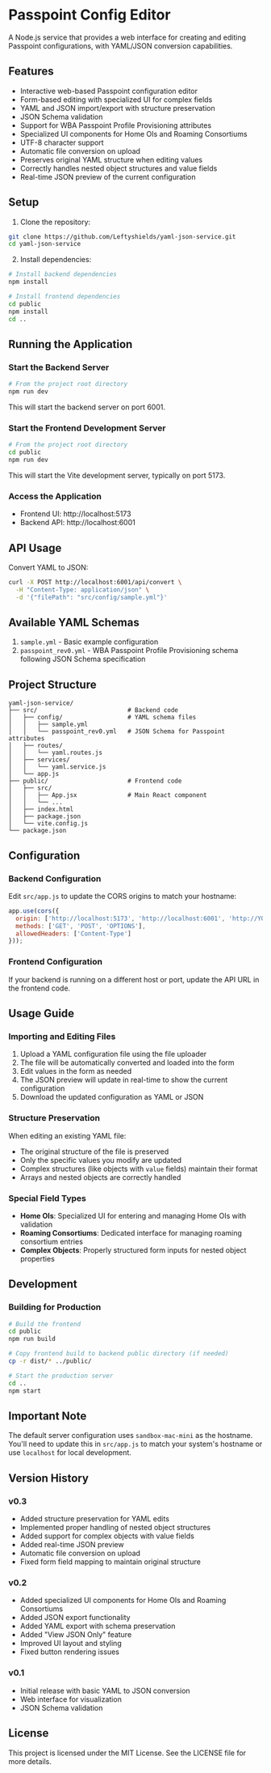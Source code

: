 # Passpoint Config Editor

A Node.js service that provides a web interface for creating and editing Passpoint configurations, with YAML/JSON conversion capabilities.

## Features

- Interactive web-based Passpoint configuration editor
- Form-based editing with specialized UI for complex fields
- YAML and JSON import/export with structure preservation
- JSON Schema validation
- Support for WBA Passpoint Profile Provisioning attributes
- Specialized UI components for Home OIs and Roaming Consortiums
- UTF-8 character support
- Automatic file conversion on upload
- Preserves original YAML structure when editing values
- Correctly handles nested object structures and value fields
- Real-time JSON preview of the current configuration

## Setup

1. Clone the repository:
```bash
git clone https://github.com/Leftyshields/yaml-json-service.git
cd yaml-json-service
```

2. Install dependencies:
```bash
# Install backend dependencies
npm install

# Install frontend dependencies
cd public
npm install
cd ..
```

## Running the Application

### Start the Backend Server

```bash
# From the project root directory
npm run dev
```

This will start the backend server on port 6001.

### Start the Frontend Development Server

```bash
# From the project root directory
cd public
npm run dev
```

This will start the Vite development server, typically on port 5173.

### Access the Application

- Frontend UI: http://localhost:5173
- Backend API: http://localhost:6001

## API Usage

Convert YAML to JSON:
```bash
curl -X POST http://localhost:6001/api/convert \
  -H "Content-Type: application/json" \
  -d '{"filePath": "src/config/sample.yml"}'
```

## Available YAML Schemas

1. `sample.yml` - Basic example configuration
2. `passpoint_rev0.yml` - WBA Passpoint Profile Provisioning schema following JSON Schema specification

## Project Structure
```
yaml-json-service/
├── src/                         # Backend code
│   ├── config/                  # YAML schema files
│   │   ├── sample.yml
│   │   └── passpoint_rev0.yml   # JSON Schema for Passpoint attributes
│   ├── routes/
│   │   └── yaml.routes.js
│   ├── services/
│   │   └── yaml.service.js
│   └── app.js
├── public/                      # Frontend code
│   ├── src/
│   │   ├── App.jsx              # Main React component
│   │   └── ...
│   ├── index.html
│   ├── package.json
│   └── vite.config.js
└── package.json
```

## Configuration

### Backend Configuration

Edit `src/app.js` to update the CORS origins to match your hostname:
```javascript
app.use(cors({
  origin: ['http://localhost:5173', 'http://localhost:6001', 'http://YOUR-HOSTNAME:6001'],
  methods: ['GET', 'POST', 'OPTIONS'],
  allowedHeaders: ['Content-Type']
}));
```

### Frontend Configuration

If your backend is running on a different host or port, update the API URL in the frontend code.

## Usage Guide

### Importing and Editing Files

1. Upload a YAML configuration file using the file uploader
2. The file will be automatically converted and loaded into the form
3. Edit values in the form as needed
4. The JSON preview will update in real-time to show the current configuration
5. Download the updated configuration as YAML or JSON

### Structure Preservation

When editing an existing YAML file:
- The original structure of the file is preserved
- Only the specific values you modify are updated
- Complex structures (like objects with `value` fields) maintain their format
- Arrays and nested objects are correctly handled

### Special Field Types

- **Home OIs**: Specialized UI for entering and managing Home OIs with validation
- **Roaming Consortiums**: Dedicated interface for managing roaming consortium entries
- **Complex Objects**: Properly structured form inputs for nested object properties

## Development

### Building for Production

```bash
# Build the frontend
cd public
npm run build

# Copy frontend build to backend public directory (if needed)
cp -r dist/* ../public/

# Start the production server
cd ..
npm start
```

## Important Note

The default server configuration uses `sandbox-mac-mini` as the hostname. You'll need to update this in `src/app.js` to match your system's hostname or use `localhost` for local development.

## Version History

### v0.3
- Added structure preservation for YAML edits
- Implemented proper handling of nested object structures
- Added support for complex objects with value fields
- Added real-time JSON preview
- Automatic file conversion on upload
- Fixed form field mapping to maintain original structure

### v0.2
- Added specialized UI components for Home OIs and Roaming Consortiums
- Added JSON export functionality
- Added YAML export with schema preservation
- Added "View JSON Only" feature
- Improved UI layout and styling
- Fixed button rendering issues

### v0.1
- Initial release with basic YAML to JSON conversion
- Web interface for visualization
- JSON Schema validation

## License
This project is licensed under the MIT License. See the LICENSE file for more details.